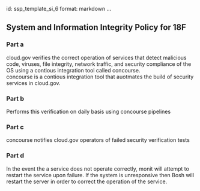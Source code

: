 id: ssp_template_si_6
format: markdown
...
## System and Information Integrity Policy for 18F

### Part a

cloud.gov verifies the correct operation of services that detect malicious code, viruses, file integrity, network traffic, and security compliance of the OS using a contious integration tool called concourse.  
concourse is a contious integration tool that auotmates the build of security services in cloud.gov.

### Part b

Performs this verification on daily basis using concourse pipelines

### Part c

concourse notifies cloud.gov operators of failed security verification tests

### Part d

In the event the a service does not operate correctly, monit will attempt to restart the service upon failure.  If the system is unresponsive then Bosh will restart the server in order to correct the operation of the service.
